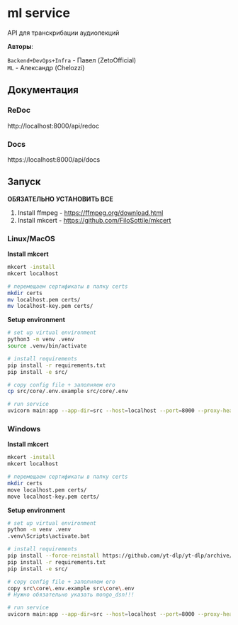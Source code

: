 # ml service

API для транскрибации аудиолекций

**Авторы**:

`Backend+DevOps+Infra` - Павел (ZetoOfficial) <br>
`ML` - Александр (Chelozzi) <br>

## Документация

### ReDoc

http://localhost:8000/api/redoc

### Docs

https://localhost:8000/api/docs

## Запуск

**ОБЯЗАТЕЛЬНО УСТАНОВИТЬ ВСЕ**

1. Install ffmpeg - https://ffmpeg.org/download.html
2. Install mkcert - https://github.com/FiloSottile/mkcert

### Linux/MacOS

**Install mkcert**

```bash
mkcert -install
mkcert localhost

# перемещаем сертификаты в папку certs
mkdir certs
mv localhost.pem certs/
mv localhost-key.pem certs/
```

**Setup environment**

```bash
# set up virtual environment
python3 -m venv .venv
source .venv/bin/activate

# install requirements
pip install -r requirements.txt
pip install -e src/

# copy config file + заполняем его
cp src/core/.env.example src/core/.env

# run service
uvicorn main:app --app-dir=src --host=localhost --port=8000 --proxy-headers --ssl-keyfile=./certs/localhost-key.pem --ssl-certfile=./certs/localhost.pem
```

### Windows

**Install mkcert**

```bash
mkcert -install
mkcert localhost

# перемещаем сертификаты в папку certs
mkdir certs
move localhost.pem certs/
move localhost-key.pem certs/
```

**Setup environment**

```bash
# set up virtual environment
python -m venv .venv
.venv\Scripts\activate.bat

# install requirements
pip install --force-reinstall https://github.com/yt-dlp/yt-dlp/archive/master.tar.gz
pip install -r requirements.txt
pip install -e src/

# copy config file + заполняем его
copy src\core\.env.example src\core\.env
# Нужно обязательно указать mongo_dsn!!!

# run service
uvicorn main:app --app-dir=src --host=localhost --port=8000 --proxy-headers --ssl-keyfile=.\certs\localhost-key.pem --ssl-certfile=.\certs\localhost.pem
```
